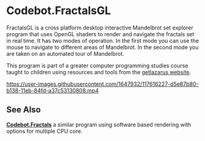 
# Codebot.FractalsGL

FractalsGL is a cross platform desktop interactive Mandelbrot set explorer program that uses OpenGL shaders to render and navigate the fractals set in real time. It has two modes of operation. In the first mode you can use the mouse to navigate to different areas of Mandelbrot. In the second mode you are taken on an automated tour of Mandelbrot.

This program is part of a greater computer programming studies course taught to children using resources and tools from the [getlazarus website](https://www.getlazarus.org/learn/).

https://user-images.githubusercontent.com/1647932/117616227-d5e87b80-b138-11eb-84fd-a37c53130808.mp4

## See Also

[**Codebot.Fractals**](https://github.com/sysrpl/Codebot.Fractals/) a similar program using software based rendering with options for multiple CPU core.
